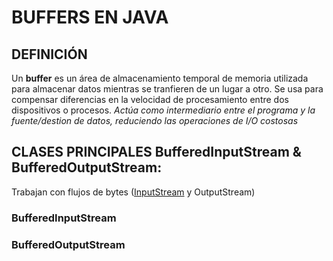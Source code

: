 # BUFFERS EN JAVA
## DEFINICIÓN
Un **buffer** es un área de almacenamiento temporal de memoria utilizada para almacenar datos mientras se tranfieren de un lugar a otro.
Se usa para compensar diferencias en la velocidad de procesamiento entre dos dispositivos o procesos.
*Actúa como intermediario entre el programa y la fuente/destion de datos, reduciendo las operaciones de I/O costosas*

## CLASES PRINCIPALES BufferedInputStream & BufferedOutputStream:
Trabajan con flujos de bytes ([InputStream](Flujos-de-Entrada-Salida.md#InputStream) y OutputStream)
### BufferedInputStream
### BufferedOutputStream
